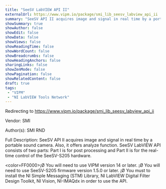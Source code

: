 ```yaml
---
title: "SeeSV LabVIEW API II"
externalUrl: https://www.vipm.io/package/smi_lib_seesv_labview_api_ii
summary: "SeeSV API II acquires image and signal in real time by a portable sound camera."
showSummary: true
showAuthor: false
showEdit: false
showData: false
showViews: false
showReadingTime: false
showWordCount: false
showBreadcrumbs: false
showHeadingAnchors: false
sharingLinks: false
showZenMode: false
showPagination: false
showRelatedContent: false
draft: true
tags:
 - "VIPM"
 - "NI LabVIEW Tools Network"
---
```


Redirecting to https://www.vipm.io/package/smi_lib_seesv_labview_api_ii

Vendor: SMI

Author(s): SMI RND
 
Full Description:
SeeSV API II acquires image and signal in real time by a portable sound camera. Also, it offers analyze function. SeeSV LabVIEW API consists of two parts: Part I is for post processing and Part II is for the real-time control of the SeeSV-S205 hardware.

<color=FF0000>¡Ø You will need to use VIPM version 14 or later.
¡Ø You will need to use SeeSV-S205 firmware version 1.5.0 or later.
¡Ø	You must to install the NI Simple Messaging (STM) Library, NI LabVIEW Digital Filter Design Toolkit, NI Vision, NI-IMAQdx in order to use the API.</color>